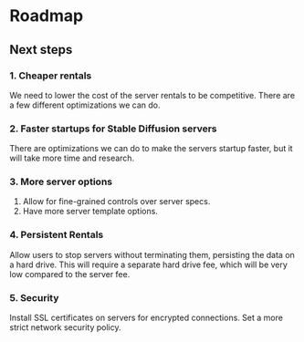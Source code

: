 # Roadmap

## Next steps

### 1. Cheaper rentals

We need to lower the cost of the server rentals to be competitive. There are a few different optimizations we can do.

### 2. Faster startups for Stable Diffusion servers

There are optimizations we can do to make the servers startup faster, but it will take more time and research.

### 3. More server options

1. Allow for fine-grained controls over server specs.
2. Have more server template options.

### 4. Persistent Rentals

Allow users to stop servers without terminating them, persisting the data on a hard drive. This will require a separate hard drive fee, which will be very low compared to the server fee.

### 5. Security

Install SSL certificates on servers for encrypted connections. Set a more strict network security policy.
